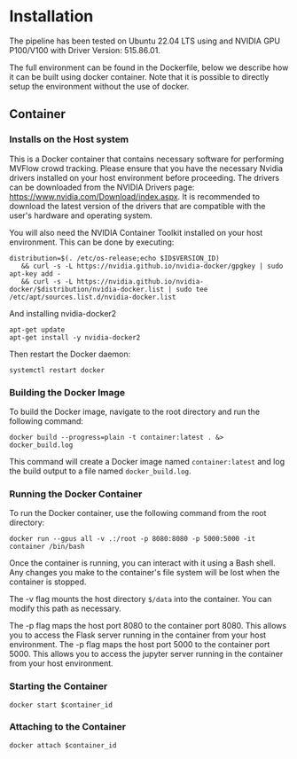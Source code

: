 # Installation

The pipeline has been tested on Ubuntu 22.04 LTS using and NVIDIA GPU P100/V100 with Driver Version: 515.86.01.

The full environment can be found in the Dockerfile, below we describe how it can be built using docker container. Note that it is possible to directly setup the environment without the use of docker.

## Container


### Installs on the Host system

This is a Docker container that contains necessary software for performing MVFlow crowd tracking. Please ensure that you have the necessary Nvidia drivers installed on your host environment before proceeding. The drivers can be downloaded from the NVIDIA Drivers page: https://www.nvidia.com/Download/index.aspx. It is recommended to download the latest version of the drivers that are compatible with the user's hardware and operating system.

You will also need the NVIDIA Container Toolkit installed on your host environment. This can be done by executing:

```
distribution=$(. /etc/os-release;echo $ID$VERSION_ID) 
   && curl -s -L https://nvidia.github.io/nvidia-docker/gpgkey | sudo apt-key add - 
   && curl -s -L https://nvidia.github.io/nvidia-docker/$distribution/nvidia-docker.list | sudo tee /etc/apt/sources.list.d/nvidia-docker.list
```
And installing nvidia-docker2

```
apt-get update
apt-get install -y nvidia-docker2
```

Then restart the Docker daemon:

```
systemctl restart docker
```

### Building the Docker Image

To build the Docker image, navigate to the root directory and run the following command:

`docker build --progress=plain -t container:latest . &> docker_build.log`


This command will create a Docker image named `container:latest` and log the build output to a file named `docker_build.log`. 

### Running the Docker Container

To run the Docker container, use the following command from the root directory:

`docker run --gpus all -v .:/root -p 8080:8080 -p 5000:5000 -it container /bin/bash`

Once the container is running, you can interact with it using a Bash shell. Any changes you make to the container's file system will be lost when the container is stopped.

The -v flag mounts the host directory `$/data` into the container. You can modify this path as necessary.

The -p flag maps the host port 8080 to the container port 8080. This allows you to access the Flask server running in the container from your host environment.
The -p flag maps the host port 5000 to the container port 5000. This allows you to access the jupyter server running in the container from your host environment.

### Starting the Container

`docker start $container_id`

### Attaching to the Container

`docker attach $container_id`
